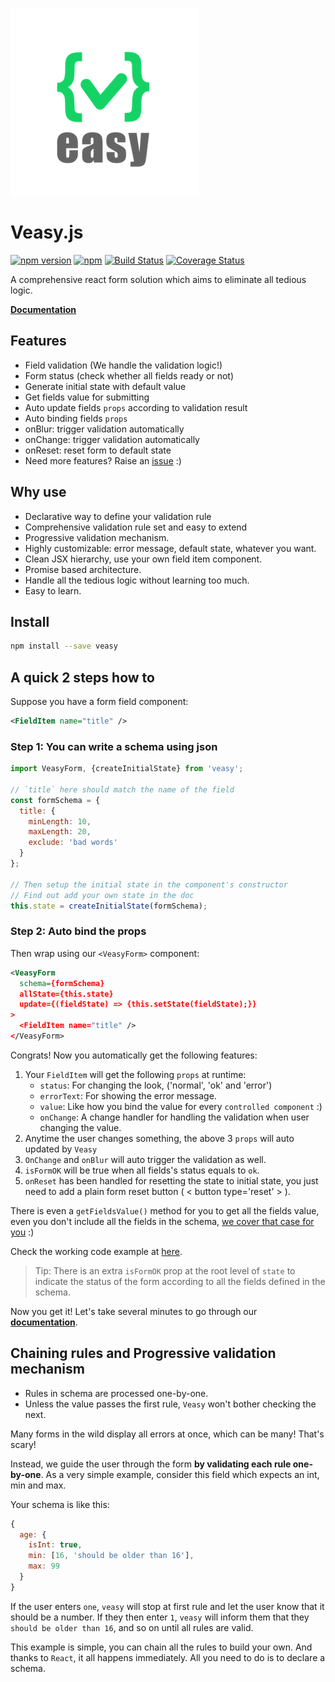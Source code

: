 ![Veasy.js](https://github.com/Albert-Gao/veasy/raw/master/docs/_media/logo.png)

# Veasy.js

[![npm version](https://badge.fury.io/js/veasy.svg)](https://badge.fury.io/js/veasy)
[![npm](https://img.shields.io/npm/l/express.svg)](https://www.npmjs.com/package/veasy)
[![Build Status](https://travis-ci.org/Albert-Gao/veasy.svg?branch=master)](https://travis-ci.org/Albert-Gao/veasy)
[![Coverage Status](https://coveralls.io/repos/github/Albert-Gao/veasy/badge.svg)](https://coveralls.io/github/Albert-Gao/veasy)

A comprehensive react form solution which aims to eliminate all tedious logic.

**[Documentation](https://albert-gao.github.io/veasy/)**

## Features

- Field validation (We handle the validation logic!)
- Form status (check whether all fields ready or not)
- Generate initial state with default value
- Get fields value for submitting
- Auto update fields `props` according to validation result
- Auto binding fields `props`
- onBlur: trigger validation automatically
- onChange: trigger validation automatically
- onReset: reset form to default state
- Need more features? Raise an [issue](https://github.com/Albert-Gao/veasy) :)

## Why use

- Declarative way to define your validation rule
- Comprehensive validation rule set and easy to extend
- Progressive validation mechanism.
- Highly customizable: error message, default state, whatever you want.
- Clean JSX hierarchy, use your own field item component.
- Promise based architecture.
- Handle all the tedious logic without learning too much.
- Easy to learn.

## Install

```bash
npm install --save veasy
```

## A quick 2 steps how to

Suppose you have a form field component:

```xml
<FieldItem name="title" />
```

### Step 1: You can write a schema using json

```javascript
import VeasyForm, {createInitialState} from 'veasy';

// `title` here should match the name of the field
const formSchema = {
  title: {
    minLength: 10,
    maxLength: 20,
    exclude: 'bad words'
  }
};

// Then setup the initial state in the component's constructor
// Find out add your own state in the doc
this.state = createInitialState(formSchema);
```

### Step 2: Auto bind the props

Then wrap using our `<VeasyForm>` component:

```xml
<VeasyForm
  schema={formSchema}
  allState={this.state}
  update={(fieldState) => {this.setState(fieldState);}}
>
  <FieldItem name="title" />
</VeasyForm>
```

Congrats! Now you automatically get the following features:

1. Your `FieldItem` will get the following `props` at runtime:
    - `status`: For changing the look, ('normal', 'ok' and 'error')
    - `errorText`: For showing the error message.
    - `value`: Like how you bind the value for every `controlled component` :)
    - `onChange`: A change handler for handling the validation when user changing the value.
1. Anytime the user changes something, the above 3 `props` will auto updated by `Veasy`
1. `OnChange` and `onBlur` will auto trigger the validation as well.
1. `isFormOK` will be true when all fields's status equals to `ok`.
1. `onReset` has been handled for resetting the state to initial state, you just need to add a plain form reset button ( < button type='reset' > ).

There is even a `getFieldsValue()` method for you to get all the fields value, even you don't include all the fields in the schema, [we cover that case for you](https://albert-gao.github.io/veasy/#/collect-values) :)

Check the working code example at [here](https://github.com/Albert-Gao/veasy/tree/master/example).

> Tip: There is an extra `isFormOK` prop at the root level of `state` to indicate the status of the form according to all the fields defined in the schema.

Now you get it! Let's take several minutes to go through our **[documentation](https://albert-gao.github.io/veasy/)**.

## Chaining rules and Progressive validation mechanism

- Rules in schema are processed one-by-one.
- Unless the value passes the first rule, `Veasy` won't bother checking the next.

Many forms in the wild display all errors at once, which can be many! That's scary!

Instead, we guide the user through the form **by validating each rule one-by-one**. As a very simple example, consider this field which expects an int, min and max.

Your schema is like this:

```javascript
{
  age: {
    isInt: true,
    min: [16, 'should be older than 16'],
    max: 99
  }
}
```

If the user enters `one`, `veasy` will stop at first rule and let the user know that it should be a number. If they then enter `1`, `veasy` will inform them that they `should be older than 16`, and so on until all rules are valid.

This example is simple, you can chain all the rules to build your own. And thanks to `React`, it all happens immediately. All you need to do is to declare a schema.
